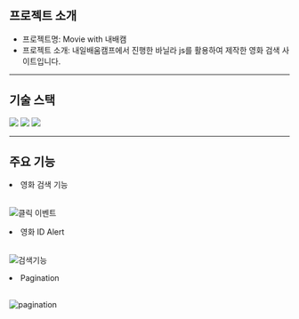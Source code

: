 <h2>프로젝트 소개</h2>
<ul>
  <li>프로젝트명: Movie with 내배캠</li>
  <li>프로젝트 소개: 내일배움캠프에서 진행한 바닐라 js를 활용하여 제작한 영화 검색 사이트입니다.</li>
</ul>
<hr>
<h2>기술 스택</h2>
<div style="margin: ; text-align: left;" "text-align: left;"> 
          <img src="https://img.shields.io/badge/CSS3-1572B6?style=for-the-badge&logo=CSS3&logoColor=white">
          <img src="https://img.shields.io/badge/HTML5-E34F26?style=for-the-badge&logo=HTML5&logoColor=white">
          <img src="https://img.shields.io/badge/Javascript-F7DF1E?style=for-the-badge&logo=Javascript&logoColor=white">
          </div>
    </div>
<hr>
<h2>주요 기능</h2>
<div>
  <li>영화 검색 기능</li>
  <br/>
  
  ![클릭 이벤트](https://github.com/hb9901/MovieAPP-JavaScript/assets/50387658/1dfbab36-9808-41e6-b9d6-bbfc34b712b1)

  <li>영화 ID Alert</li>
  <br/>

![검색기능](https://github.com/hb9901/MovieAPP-JavaScript/assets/50387658/adeaa857-f6b0-480b-8382-d4e24ee3ddae)

  <li>Pagination</li>
  <br/>

![pagination](https://github.com/hb9901/MovieAPP-JavaScript/assets/50387658/bf8a0c46-40a2-40c1-a629-00373cc63466)
</div>
